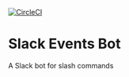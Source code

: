 [![CircleCI](https://circleci.com/gh/mplacona/EventsBot.svg?style=shield&circle-token=675b24cd83299d8c88307cec090abf40b929fb6c)](https://circleci.com/gh/mplacona/EventsBot)

# Slack Events Bot
A Slack bot for slash commands
